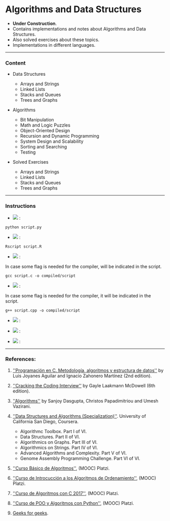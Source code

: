 # Algorithms and Data Structures

* **Under Construction**.
* Contains implementations and notes about Algorithms and Data Structures.
* Also solved exercises about these topics.
* Implementations in different languages.

***

### Content

- Data Structures
  - Arrays and Strings
  - Linked Lists
  - Stacks and Queues
  - Trees and Graphs

- Algorithms
  - Bit Manipulation
  - Math and Logic Puzzles
  - Object-Oriented Design
  - Recursion and Dynamic Programming
  - System Design and Scalability
  - Sorting and Searching
  - Testing

- Solved Exercises
  - Arrays and Strings
  - Linked Lists
  - Stacks and Queues
  - Trees and Graphs
***

### Instructions

* <img src="https://img.shields.io/badge/-Python-blue"> :

```
python script.py
``` 

* <img src="https://img.shields.io/badge/-R-green"> :

```
Rscript script.R
```

* <img src="https://img.shields.io/badge/-C-black"> :

In case some flag is needed for the compiler, will be indicated in the script.

```
gcc script.c -o compiled/script
```

* <img src="https://img.shields.io/badge/-C++-grey"> :

In case some flag is needed for the compiler, it will be indicated in the script.

```
g++ script.cpp -o compiled/script
```

* <img src="https://img.shields.io/badge/-Java-red"> :

* <img src="https://img.shields.io/badge/-JavaScipt-yellow"> :

* <img src="https://img.shields.io/badge/-PHP-purple"> :

***

### References:

1. [''Programación en C. Metodología, algoritmos y estructura de datos''](https://www.casadellibro.com/libro-programacion-en-c-metodologia-algoritmos-y-estructura-de-datos/mkt0003985636/5594290) by Luis Joyanes Aguilar and Ignacio Zahonero Martínez (2nd edition).

2. [''Cracking the Coding Interview''](https://www.amazon.es/s/?ie=UTF8&keywords=cracking+the+coding+interview&index=aps&tag=hydes-21&ref=pd_sl_92iepn15wl_e&adgrpid=56241713415&hvpone=&hvptwo=&hvadid=275357266000&hvpos=&hvnetw=g&hvrand=6153626400494158468&hvqmt=e&hvdev=c&hvdvcmdl=&hvlocint=&hvlocphy=1005424&hvtargid=kwd-297264693965&hydadcr=6347_1820810&gclid=CjwKCAjwn9v7BRBqEiwAbq1Ey2p9-uMCfmfysGzhJXIeanS-c9m2UVZi_14y2Hn2C5XpVuwjo0At2xoCxg8QAvD_BwE) by Gayle Laakmann McDowell (6th edition).

3. [''Algorithms''](http://algorithmics.lsi.upc.edu/docs/Dasgupta-Papadimitriou-Vazirani.pdf) by Sanjoy Dasgupta, Christos Papadimitriou and Umesh Vazirani.

4. [''Data Structures and Algorithms (Specialization)''](https://es.coursera.org/specializations/data-structures-algorithms). University of California San Diego, Coursera.

    * Algorithmc Toolbox. Part I of VI.
    * Data Structures. Part II of VI.
    * Algorithmics on Graphs. Part III of VI.
    * Algorithmics on Strings. Part IV of VI.
    * Advanced Algorithms and Complexity. Part V of VI.
    * Genome Assembly Programming Challenge. Part VI of VI.

5. [''Curso Básico de Algoritmos''](https://platzi.com/clases/algoritmos/), (MOOC) Platzi.
6. [''Curso de Introcucción a los Algoritmos de Ordenamiento''](https://platzi.com/clases/ordenamiento/), (MOOC) Platzi.
7. [''Curso de Algoritmos con C 2017''](https://platzi.com/clases/algoritmos-2017/), (MOOC) Platzi.
8. [''Curso de POO y Algoritmos con Python''](https://platzi.com/clases/poo-python/), (MOOC) Platzi.
9. [Geeks for geeks](www.geeksforgeeks.org).

<!-- http://www.contribution-guide.org/ -->

<!--
None yet: <img src="https://img.shields.io/badge/-None%20Yet-orange">
Python: <img src="https://img.shields.io/badge/-Python-blue">
C: <img src="https://img.shields.io/badge/-C-black">
C++: <img src="https://img.shields.io/badge/-C++-grey">
Go: <img src="https://img.shields.io/badge/-Go-#7FFFD4">  // Aquamarine
Kotlin: <img src="https://img.shields.io/badge/-Kotlin-#FF1493">    // DeepPink
Java: <img src="https://img.shields.io/badge/-Java-red">
PHP: <img src="https://img.shields.io/badge/-PHP-purple">
JavaScript: <img src="https://img.shields.io/badge/-JavaScript-yellow">
Rust: <img src="https://img.shields.io/badge/-Rust-orange">
-->